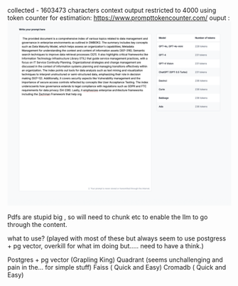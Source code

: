collected - 1603473 characters
context output restricted to 4000
using token counter for estimation: https://www.prompttokencounter.com/ 
ouput : ![alt text](image.png)

Pdfs are stupid big , so will need to chunk etc to enable the llm to go through the content. 

what to use? (played with most of these but always seem to use postgress + pg vector, overkill for what im doing but..... need to have a think.)

Postgres + pg vector (Grapling King)
Quadrant (seems unchallenging and pain in the... for simple stuff)
Faiss ( Quick and Easy)
Cromadb ( Quick and Easy)

